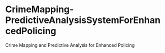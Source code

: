 # CrimeMapping-PredictiveAnalysisSystemForEnhancedPolicing
Crime Mapping and Predictive Analysis for Enhanced Policing 
